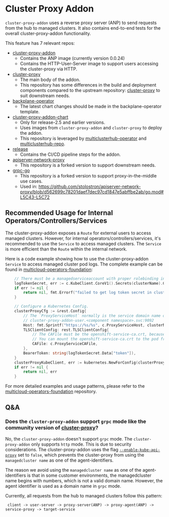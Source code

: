 # Cluster Proxy Addon

`cluster-proxy-addon` uses a reverse proxy server (ANP) to send requests from the hub to managed clusters.
It also contains end-to-end tests for the overall cluster-proxy-addon functionality.

This feature has 7 relevant repos:
* [cluster-proxy-addon](https://github.com/stolostron/cluster-proxy-addon)
    * Contains the ANP image (currently version 0.0.24)
    * Contains the HTTP-User-Server image to support users accessing the cluster-proxy via HTTP.
* [cluster-proxy](https://github.com/stolostron/cluster-proxy)
    * The main body of the addon.
    * This repository has some differences in the build and deployment components compared to the upstream repository: [cluster-proxy](https://github.com/open-cluster-management-io/cluster-proxy) to suit downstream needs.
* [backplane-operator](https://github.com/stolostron/backplane-operator/tree/main/pkg/templates/charts/toggle/cluster-proxy-addon)
    * The latest chart changes should be made in the backplane-operator template.
* [cluster-proxy-addon-chart](https://github.com/stolostron/cluster-proxy-addon-chart)
    * Only for release-2.5 and earlier versions.
    * Uses images from `cluster-proxy-addon` and `cluster-proxy` to deploy the addon.
    * This repository is leveraged by [multiclusterhub-operator](https://github.com/stolostron/multiclusterhub-operator) and [multiclusterhub-repo](https://github.com/stolostron/multiclusterhub-repo).
* [release](https://github.com/openshift/release)
    * Contains the CI/CD pipeline steps for the addon.
* [apiserver-network-proxy](https://github.com/stolostron/apiserver-network-proxy/tree/v0.1.6-patch)
    * This repository is a forked version to support downstream needs.
* [grpc-go](https://github.com/stolostron/grpc-go)
    * This repository is a forked version to support proxy-in-the-middle use cases.
    * Used in: https://github.com/stolostron/apiserver-network-proxy/blob/d562699c78201daef7dec97cd1847e5abffbe2ab/go.mod#L5C43-L5C72

## Recommended Usage for Internal Operators/Controllers/Services

The cluster-proxy-addon exposes a `Route` for external users to access managed clusters. However, for internal operators/controllers/services, it's recommended to use the `Service` to access managed clusters. The `Service` is more efficient than the `Route` within the internal network.

Here is a code example showing how to use the cluster-proxy-addon `Service` to access managed cluster pod logs. The complete example can be found in [multicloud-operators-foundation](https://github.com/stolostron/multicloud-operators-foundation/blob/main/pkg/proxyserver/getter/logProxyGetter.go):

```go
    // There must be a managedserviceaccount with proper rolebinding in the managed cluster.
    logTokenSecret, err := c.KubeClient.CoreV1().Secrets(clusterName).Get(ctx, helpers.LogManagedServiceAccountName, v1.GetOptions{})
	if err != nil {
		return nil, fmt.Errorf("failed to get log token secret in cluster %s. %v", clusterName, err)
	}

    // Configure a Kubernetes Config.
	clusterProxyCfg := &rest.Config{
        // The `ProxyServiceHost` normally is the service domain name of the cluster-proxy-addon user-server:
        // cluster-proxy-addon-user.<component namespace>.svc:9092
		Host: fmt.Sprintf("https://%s/%s", c.ProxyServiceHost, clusterName),
		TLSClientConfig: rest.TLSClientConfig{
            // The CAFile must be the openshift-service-ca.crt, because the user-server uses the OpenShift service CA to sign the certificate.
            // You can mount the openshift-service-ca.crt to the pod from a configmap named `openshift-service-ca.crt` in every namespace.
			CAFile: c.ProxyServiceCAFile,
		},
		BearerToken: string(logTokenSecret.Data["token"]),
	}
	clusterProxyKubeClient, err := kubernetes.NewForConfig(clusterProxyCfg)
	if err != nil {
		return nil, err
	}
```

For more detailed examples and usage patterns, please refer to the [multicloud-operators-foundation](https://github.com/stolostron/multicloud-operators-foundation/blob/main/pkg/proxyserver/getter/logProxyGetter.go) repository.

## Q&A

### Does the `cluster-proxy-addon` support `grpc` mode like the community version of [cluster-proxy](https://github.com/open-cluster-management-io/cluster-proxy)?

No, the `cluster-proxy-addon` doesn't support `grpc` mode. The `cluster-proxy-addon` only supports `http` mode.
This is due to security considerations. The cluster-proxy-addon uses the flag [`--enable-kube-api-proxy`](https://github.com/open-cluster-management-io/cluster-proxy/blob/ae20540551aaefc9a0f894795bd688ac6f5727aa/cmd/addon-manager/main.go#L96) set to `false`, which prevents the cluster-proxy from using the `managedcluster name` as one of the agent-identifiers.

The reason we avoid using the `managedcluster name` as one of the agent-identifiers is that in some customer environments, the managedcluster name begins with numbers, which is not a valid domain name. However, the agent identifier is used as a domain name in `grpc` mode.

Currently, all requests from the hub to managed clusters follow this pattern:

```
 client -> user-server -> proxy-server(ANP) -> proxy-agent(ANP) -> service-proxy -> target-service
```